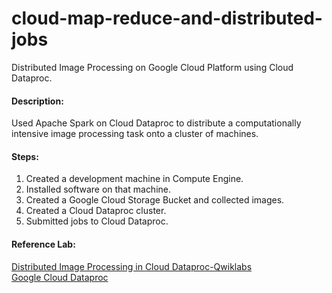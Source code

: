 # cloud-map-reduce-and-distributed-jobs
Distributed Image Processing on Google Cloud Platform using Cloud Dataproc.

#### Description:
Used Apache Spark on Cloud Dataproc to distribute a computationally intensive image processing task onto a cluster of machines.

#### Steps:
1. Created a development machine in Compute Engine.
2. Installed software on that machine.
3. Created a Google Cloud Storage Bucket and collected images.
4. Created a Cloud Dataproc cluster.
5. Submitted jobs to Cloud Dataproc.

#### Reference Lab:
[Distributed Image Processing in Cloud Dataproc-Qwiklabs](https://www.qwiklabs.com/focuses/5834?catalog_rank=%7B%22rank%22%3A7%2C%22num_filters%22%3A0%2C%22has_search%22%3Atrue%7D&parent=catalog&search_id=4914974)  <br/>
[Google Cloud Dataproc](https://github.com/GoogleCloudDataproc/cloud-dataproc)
